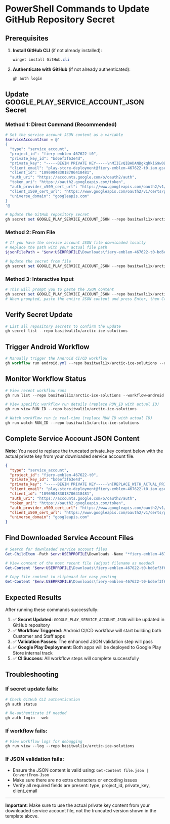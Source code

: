 # PowerShell Commands to Update GitHub Repository Secret

## Prerequisites

1. **Install GitHub CLI** (if not already installed):
   ```powershell
   winget install GitHub.cli
   ```

2. **Authenticate with GitHub** (if not already authenticated):
   ```powershell
   gh auth login
   ```

## Update GOOGLE_PLAY_SERVICE_ACCOUNT_JSON Secret

### Method 1: Direct Command (Recommended)

```powershell
# Set the service account JSON content as a variable
$serviceAccountJson = @'
{
  "type": "service_account",
  "project_id": "fiery-emblem-467622-t0",
  "private_key_id": "bd6ef3f63e4d",
  "private_key": "-----BEGIN PRIVATE KEY-----\nMIIEvQIBADANBgkqhkiG9w0BAQEFAASCBKcwggSjAgEAAoIBAQC5...\n-----END PRIVATE KEY-----\n",
  "client_email": "play-store-deployment@fiery-emblem-467622-t0.iam.gserviceaccount.com",
  "client_id": "109698483018706418481",
  "auth_uri": "https://accounts.google.com/o/oauth2/auth",
  "token_uri": "https://oauth2.googleapis.com/token",
  "auth_provider_x509_cert_url": "https://www.googleapis.com/oauth2/v1/certs",
  "client_x509_cert_url": "https://www.googleapis.com/oauth2/v1/certs/play-store-deployment%40fiery-emblem-467622-t0.iam.gserviceaccount.com",
  "universe_domain": "googleapis.com"
}
'@

# Update the GitHub repository secret
gh secret set GOOGLE_PLAY_SERVICE_ACCOUNT_JSON --repo basitwali1x/arctic-ice-solutions --body $serviceAccountJson
```

### Method 2: From File

```powershell
# If you have the service account JSON file downloaded locally
# Replace the path with your actual file path
$jsonFilePath = "$env:USERPROFILE\Downloads\fiery-emblem-467622-t0-bd6ef3f63e4d.json"

# Update the secret from file
gh secret set GOOGLE_PLAY_SERVICE_ACCOUNT_JSON --repo basitwali1x/arctic-ice-solutions --body-file $jsonFilePath
```

### Method 3: Interactive Input

```powershell
# This will prompt you to paste the JSON content
gh secret set GOOGLE_PLAY_SERVICE_ACCOUNT_JSON --repo basitwali1x/arctic-ice-solutions
# When prompted, paste the entire JSON content and press Enter, then Ctrl+D (or Ctrl+Z on Windows)
```

## Verify Secret Update

```powershell
# List all repository secrets to confirm the update
gh secret list --repo basitwali1x/arctic-ice-solutions
```

## Trigger Android Workflow

```powershell
# Manually trigger the Android CI/CD workflow
gh workflow run android.yml --repo basitwali1x/arctic-ice-solutions --ref main
```

## Monitor Workflow Status

```powershell
# View recent workflow runs
gh run list --repo basitwali1x/arctic-ice-solutions --workflow=android.yml --limit 5

# View specific workflow run details (replace RUN_ID with actual ID)
gh run view RUN_ID --repo basitwali1x/arctic-ice-solutions

# Watch workflow run in real-time (replace RUN_ID with actual ID)
gh run watch RUN_ID --repo basitwali1x/arctic-ice-solutions
```

## Complete Service Account JSON Content

**Note**: You need to replace the truncated private_key content below with the actual private key from your downloaded service account file.

```json
{
  "type": "service_account",
  "project_id": "fiery-emblem-467622-t0",
  "private_key_id": "bd6ef3f63e4d",
  "private_key": "-----BEGIN PRIVATE KEY-----\n[REPLACE_WITH_ACTUAL_PRIVATE_KEY_CONTENT]\n-----END PRIVATE KEY-----\n",
  "client_email": "play-store-deployment@fiery-emblem-467622-t0.iam.gserviceaccount.com",
  "client_id": "109698483018706418481",
  "auth_uri": "https://accounts.google.com/o/oauth2/auth",
  "token_uri": "https://oauth2.googleapis.com/token",
  "auth_provider_x509_cert_url": "https://www.googleapis.com/oauth2/v1/certs",
  "client_x509_cert_url": "https://www.googleapis.com/oauth2/v1/certs/play-store-deployment%40fiery-emblem-467622-t0.iam.gserviceaccount.com",
  "universe_domain": "googleapis.com"
}
```

## Find Downloaded Service Account Files

```powershell
# Search for downloaded service account files
Get-ChildItem -Path $env:USERPROFILE\Downloads -Name "*fiery-emblem-467622-t0*.json" -Recurse

# View content of the most recent file (adjust filename as needed)
Get-Content "$env:USERPROFILE\Downloads\fiery-emblem-467622-t0-bd6ef3f63e4d.json" | Out-String

# Copy file content to clipboard for easy pasting
Get-Content "$env:USERPROFILE\Downloads\fiery-emblem-467622-t0-bd6ef3f63e4d.json" | Set-Clipboard
```

## Expected Results

After running these commands successfully:

1. ✅ **Secret Updated**: `GOOGLE_PLAY_SERVICE_ACCOUNT_JSON` will be updated in GitHub repository
2. ✅ **Workflow Triggered**: Android CI/CD workflow will start building both Customer and Staff apps
3. ✅ **Validation Passes**: The enhanced JSON validation step will pass
4. ✅ **Google Play Deployment**: Both apps will be deployed to Google Play Store internal track
5. ✅ **CI Success**: All workflow steps will complete successfully

## Troubleshooting

### If secret update fails:
```powershell
# Check GitHub CLI authentication
gh auth status

# Re-authenticate if needed
gh auth login --web
```

### If workflow fails:
```powershell
# View workflow logs for debugging
gh run view --log --repo basitwali1x/arctic-ice-solutions
```

### If JSON validation fails:
- Ensure the JSON content is valid using: `Get-Content file.json | ConvertFrom-Json`
- Make sure there are no extra characters or encoding issues
- Verify all required fields are present: type, project_id, private_key, client_email

---

**Important**: Make sure to use the actual private key content from your downloaded service account file, not the truncated version shown in the template above.

